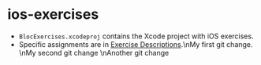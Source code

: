 ios-exercises
=============

- `BlocExercises.xcodeproj` contains the Xcode project with iOS exercises.
- Specific assignments are in [Exercise Descriptions](Exercise%20Descriptions/).\nMy first git change.
\nMy second git change
\nAnother git change
